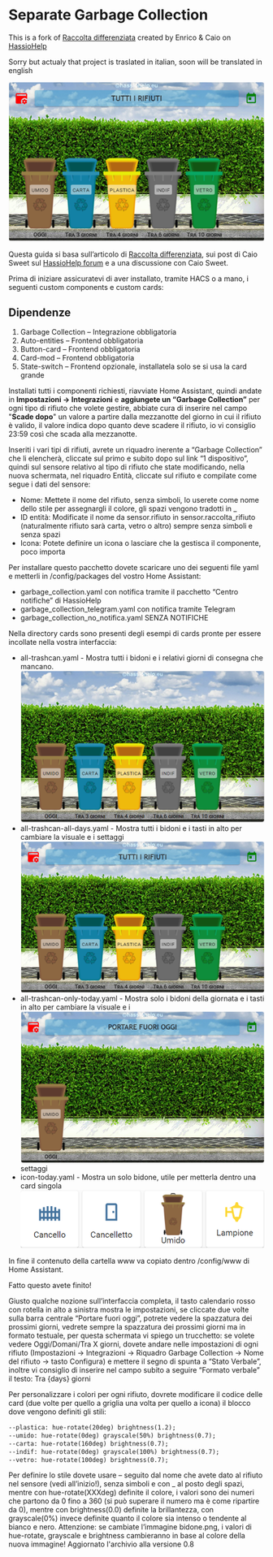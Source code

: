 # Separate Garbage Collection
This is a fork of [Raccolta differenziata](https://hassiohelp.eu/2019/03/17/raccolta-differenziata/) created by Enrico & Caio on [HassioHelp](https://hassiohelp.eu)

Sorry but actualy that project is traslated in italian, soon will be translated in english

![Separate Garbage Collection - Full view](/docs/images/full-view.png)

Questa guida si basa sull’articolo di [Raccolta differenziata](https://hassiohelp.eu/2019/03/17/raccolta-differenziata/), sui post di Caio Sweet sul [HassioHelp forum](https://forum.hassiohelp.eu/d/223-raccolta-differenziata-bisettimanale/132) e a una discussione con Caio Sweet.

Prima di iniziare assicuratevi di aver installato, tramite HACS o a mano, i seguenti custom components e custom cards:

## Dipendenze
1. Garbage Collection – Integrazione obbligatoria
2. Auto-entities – Frontend obbligatoria
3. Button-card – Frontend obbligatoria
4. Card-mod – Frontend obbligatoria
5. State-switch – Frontend opzionale, installatela solo se si usa la card grande

Installati tutti i componenti richiesti, riavviate Home Assistant, quindi andate in **Impostazioni -> Integrazioni** e **aggiungete un “Garbage Collection”** per ogni tipo di rifiuto che volete gestire, abbiate cura di inserire nel campo "**Scade dopo**" un valore a partire dalla mezzanotte del giorno in cui il rifiuto è valido, il valore indica dopo quanto deve scadere il rifiuto, io vi consiglio 23:59 così che scada alla mezzanotte.

Inseriti i vari tipi di rifiuti, avrete un riquadro inerente a “Garbage Collection” che li elencherà, cliccate sul primo e subito dopo sul link “1 dispositivo”, quindi sul sensore relativo al tipo di rifiuto che state modificando, nella nuova schermata, nel riquadro Entità, cliccate sul rifiuto e compilate come segue i dati del sensore:

- Nome: Mettete il nome del rifiuto, senza simboli, lo userete come nome dello stile per assegnargli il colore, gli spazi vengono tradotti in _
- ID entità: Modificate il nome da sensor.rifiuto in sensor.raccolta_rifiuto (naturalmente rifiuto sarà carta, vetro o altro) sempre senza simboli e senza spazi
- Icona: Potete definire un icona o lasciare che la gestisca il componente, poco importa

Per installare questo pacchetto dovete scaricare uno dei seguenti file yaml e metterli in /config/packages del vostro Home Assistant:

- garbage_collection.yaml con notifica tramite il pacchetto “Centro notifiche” di HassioHelp
- garbage_collection_telegram.yaml con notifica tramite Telegram
- garbage_collection_no_notifica.yaml SENZA NOTIFICHE

Nella directory cards sono presenti degli esempi di cards pronte per essere incollate nella vostra interfaccia:
- all-trashcan.yaml - Mostra tutti i bidoni e i relativi giorni di consegna che mancano.
![Example of all-trashcan.yaml's card](/docs/images/all-trashcan.png)
- all-trashcan-all-days.yaml - Mostra tutti i bidoni e i tasti in alto per cambiare la visuale e i settaggi
![Example of all-trashcan-all-days.yaml's card](/docs/images/all-trashcan-all-days.png)
- all-trashcan-only-today.yaml - Mostra solo i bidoni della giornata e i tasti in alto per cambiare la visuale e i ![Example of all-trashcan-only-today.yaml's card](/docs/images/all-trashcan-only-today.png)
settaggi
- icon-today.yaml - Mostra un solo bidone, utile per metterla dentro una card singola
![Example of icon-today.yaml's card](/docs/images/icon-today.png)


In fine il contenuto della cartella www va copiato dentro /config/www di Home Assistant.

Fatto questo avete finito!

Giusto qualche nozione sull’interfaccia completa, il tasto calendario rosso con rotella in alto a sinistra mostra le impostazioni, se cliccate due volte sulla barra centrale “Portare fuori oggi”, potrete vedere la spazzatura dei prossimi giorni, vedrete sempre la spazzatura dei prossimi giorni ma in formato testuale, per questa schermata vi spiego un trucchetto: se volete vedere Oggi/Domani/Tra X giorni, dovete andare nelle impostazioni di ogni rifiuto (Impostazioni -> Integrazioni -> Riquadro Garbage Collection -> Nome del rifiuto -> tasto Configura) e mettere il segno di spunta a “Stato Verbale”, inoltre vi consiglio di inserire nel campo subito a seguire “Formato verbale” il testo: Tra {days} giorni

Per personalizzare i colori per ogni rifiuto, dovrete modificare il codice delle card (due volte per quello a griglia una volta per quello a icona) il blocco dove vengono definiti gli stili:
```
--plastica: hue-rotate(20deg) brightness(1.2);
--umido: hue-rotate(0deg) grayscale(50%) brightness(0.7);
--carta: hue-rotate(160deg) brightness(0.7);
--indif: hue-rotate(0deg) grayscale(100%) brightness(0.7);
--vetro: hue-rotate(100deg) brightness(0.7);
```
Per definire lo stile dovete usare – seguito dal nome che avete dato al rifiuto nel sensore (vedi all’inizio!), senza simboli e con _ al posto degli spazi, mentre con hue-rotate(XXXdeg) definite il colore, i valori sono dei numeri che partono da 0 fino a 360 (si può superare il numero ma è come ripartire da 0), mentre con brightness(0.0) definite la brillantezza, con grayscale(0%) invece definite quanto il colore sia intenso o tendente al bianco e nero.
Attenzione: se cambiate l’immagine bidone.png, i valori di hue-rotate, grayscale e brightness cambieranno in base al colore della nuova immagine!
Aggiornato l'archivio alla versione 0.8


